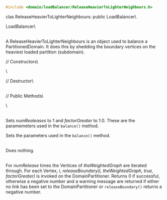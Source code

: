 
```cpp
#include <domain/loadBalancer/ReleaseHeavierToLighterNeighbours.h>
```


clas ReleaseHeavierToLighterNeighbours: public LoadBalancer\

LoadBalancer\

\
A ReleaseHeavierToLighterNeighbours is an object used to balance a
PartitionedDomain. It does this by shedding the boundary vertices on the
heaviest loaded partition (subdomain).

// Constructors\

\

// Destructor\

\
// Public Methods\

\

\
Sets *numRealeases* to $1$ and *factorGreater* to $1.0$. These are the
paramemeters used in the `balance()` method.

Sets the parameters used in the `balance()` method.

\
Does nothing.

\
For *numRelease* times the Vertices of *theWeightedGraph* are iterated
through. For each Vertex, $i$, *releaseBoundary(i, theWeightedGraph,
true, factorGreater)* is invoked on the DomainPartitioner. Returns $0$
if successful, otherwise a negative number and a warning message are
returned if either no link has been set to the DomainPartitioner or
`releaseBoundary()` returns a negative number.
